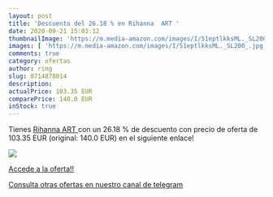 ```yaml
---
layout: post
title: 'Descuento del 26.18 % en Rihanna  ART '
date: 2020-09-21 15:03:12
thumbnailImage: 'https://m.media-amazon.com/images/I/51eptlkksML._SL200_.jpg'
images: [ 'https://m.media-amazon.com/images/I/51eptlkksML._SL200_.jpg' ]
comments: true
category: ofertas
author: ring
slug: 0714878014
description:
actualPrice: 103.35 EUR
comparePrice: 140.0 EUR
inStock: true
---
```


Tienes [Rihanna  ART ](https://www.amazon.com/dp/0714878014/?tag=redken08-20) con un 26.18 % de descuento con precio de oferta de 103.35 EUR (original: 140.0 EUR) en el siguiente enlace!

[![](https://m.media-amazon.com/images/I/51eptlkksML._SL200_.jpg)](https://www.amazon.com/dp/0714878014/?tag=redken08-20)

[Accede a la oferta!!](https://www.amazon.com/dp/0714878014/?tag=redken08-20)

[Consulta otras ofertas en nuestro canal de telegram](https://t.me/s/ofertas25)
